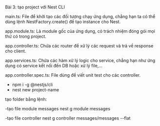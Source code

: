 Bài 3: tạo project với Nest CLI

main.ts: File để khởi tạo các đối tượng chạy ứng dụng, chẳng hạn ta có thể dùng lệnh NestFactory.create() để tạo instance cho Nest.

app.module.ts: Là module gốc của ứng dụng, có trách nhiệm đóng gói mọi thứ có trong project.

app.controller.ts: Chứa các router để xử lý các request và trả về response cho client.

app.services.ts: Chứa các hàm xử lý logic cho service, chẳng hạn như ứng dụng có service kết nối đến DB hoặc xử lý file,…

app.controller.spec.ts: File dùng để viết unit test cho các controller.

- npm i -g @nestjs/cli
- nest new project-name

tạo folder bằng lệnh:

-tạo file module messages
nest g module messages

-tạo file controller
nest g controller messages/messages --flat
